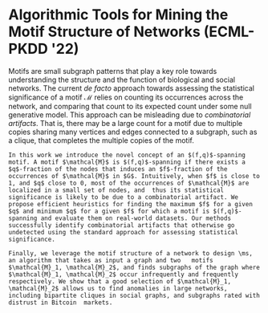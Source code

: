 # Algorithmic Tools for Mining the Motif Structure of Networks (ECML-PKDD '22)

Motifs are small subgraph patterns that play a key role towards understanding the structure and the function of biological and social networks. The current *de facto* approach towards assessing the statistical significance of a motif $\mathcal{M}$ relies on counting its occurrences across the network, and comparing that count to its expected count   under some null generative model. This approach can be misleading due to *combinatorial artifacts*.  That is, there may be a large count for a motif due to multiple copies sharing many vertices and edges connected to a subgraph, such as a clique, that completes the multiple copies of the motif.  

    In this work we introduce the novel concept of an $(f,q)$-spanning motif. A motif $\mathcal{M}$ is $(f,q)$-spanning if there exists a  $q$-fraction of the nodes that induces an $f$-fraction of the occurrences of $\mathcal{M}$ in $G$. Intuitively, when $f$ is close to 1, and $q$ close to 0, most of the occurrences of $\mathcal{M}$ are localized in a small set of nodes, and  thus its statistical significance is likely to be due to a combinatorial artifact. We propose efficient heuristics for finding the maximum $f$ for a given $q$ and minimum $q$ for a given $f$ for which a motif is $(f,q)$-spanning and evaluate them on real-world datasets. Our methods successfully identify combinatorial artifacts that otherwise go undetected using the standard approach for assessing statistical significance.  
     
    Finally, we leverage the motif structure of a network to design \ms, an algorithm that takes as input a graph and two   motifs $\mathcal{M}_1, \mathcal{M}_2$, and finds subgraphs of the graph where $\mathcal{M}_1, \mathcal{M}_2$ occur infrequently and frequently respectively. We show that a good selection of $\mathcal{M}_1, \mathcal{M}_2$ allows us to find anomalies in large networks, including bipartite cliques in social graphs, and subgraphs rated with distrust in Bitcoin  markets.  
